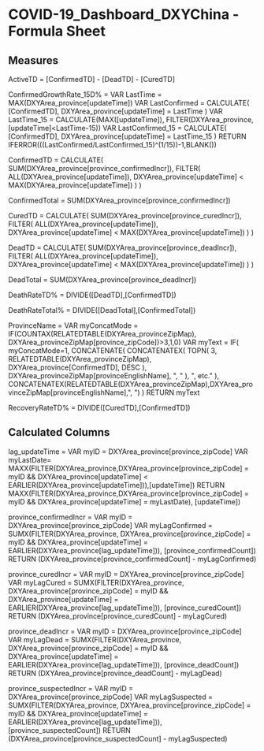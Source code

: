 # COVID-19_Dashboard_DXYChina - Formula Sheet


## Measures
ActiveTD = [ConfirmedTD] - [DeadTD] - [CuredTD]


ConfirmedGrowthRate_15D% = 
VAR LastTime = MAX(DXYArea_province[updateTime])
VAR LastConfirmed =
CALCULATE(
    [ConfirmedTD],
    DXYArea_province[updateTime] = LastTime
)
VAR LastTime_15 = CALCULATE(MAX([updateTime]), FILTER(DXYArea_province, [updateTime]<LastTime-15))
VAR LastConfirmed_15 =
CALCULATE(
    [ConfirmedTD],
    DXYArea_province[updateTime] = LastTime_15
)
RETURN IFERROR(((LastConfirmed/LastConfirmed_15)^(1/15))-1,BLANK())


ConfirmedTD = 
CALCULATE(
    SUM(DXYArea_province[province_confirmedIncr]),
    FILTER(
        ALL(DXYArea_province[updateTime]),
        DXYArea_province[updateTime] < MAX(DXYArea_province[updateTime])
    )
)


ConfirmedTotal = SUM(DXYArea_province[province_confirmedIncr])


CuredTD = 
CALCULATE(
    SUM(DXYArea_province[province_curedIncr]),
    FILTER(
        ALL(DXYArea_province[updateTime]),
        DXYArea_province[updateTime] < MAX(DXYArea_province[updateTime])
    )
)


DeadTD = 
CALCULATE(
    SUM(DXYArea_province[province_deadIncr]),
    FILTER(
        ALL(DXYArea_province[updateTime]),
        DXYArea_province[updateTime] < MAX(DXYArea_province[updateTime])
    )
)


DeadTotal = SUM(DXYArea_province[province_deadIncr])


DeathRateTD% = DIVIDE([DeadTD],[ConfirmedTD])


DeathRateTotal% = DIVIDE([DeadTotal],[ConfirmedTotal])


ProvinceName = 
VAR myConcatMode = IF(COUNTAX(RELATEDTABLE(DXYArea_provinceZipMap), DXYArea_provinceZipMap[province_zipCode])>3,1,0)
VAR myText = IF(
    myConcatMode=1, 
    CONCATENATE(
        CONCATENATEX(
            TOPN(
                3,
                RELATEDTABLE(DXYArea_provinceZipMap),
                DXYArea_province[ConfirmedTD],
                DESC
            ),
            DXYArea_provinceZipMap[provinceEnglishName],
            ", "
        ),
        ", etc."
    ),
    CONCATENATEX(RELATEDTABLE(DXYArea_provinceZipMap),DXYArea_provinceZipMap[provinceEnglishName],", ")
)
RETURN myText


RecoveryRateTD% = DIVIDE([CuredTD],[ConfirmedTD])



## Calculated Columns
lag_updateTime = 
VAR myID = DXYArea_province[province_zipCode]
VAR myLastDate= MAXX(FILTER(DXYArea_province,DXYArea_province[province_zipCode] = myID && DXYArea_province[updateTime] < EARLIER(DXYArea_province[updateTime])),[updateTime])
RETURN MAXX(FILTER(DXYArea_province,DXYArea_province[province_zipCode] = myID && DXYArea_province[updateTime] = myLastDate), [updateTime])


province_confirmedIncr = 
VAR myID = DXYArea_province[province_zipCode]
VAR myLagConfirmed = SUMX(FILTER(DXYArea_province, DXYArea_province[province_zipCode] = myID && DXYArea_province[updateTime] = EARLIER(DXYArea_province[lag_updateTime])), [province_confirmedCount])
RETURN (DXYArea_province[province_confirmedCount] - myLagConfirmed)


province_curedIncr = 
VAR myID = DXYArea_province[province_zipCode]
VAR myLagCured = SUMX(FILTER(DXYArea_province, DXYArea_province[province_zipCode] = myID && DXYArea_province[updateTime] = EARLIER(DXYArea_province[lag_updateTime])), [province_curedCount])
RETURN (DXYArea_province[province_curedCount] - myLagCured)


province_deadIncr = 
VAR myID = DXYArea_province[province_zipCode]
VAR myLagDead = SUMX(FILTER(DXYArea_province, DXYArea_province[province_zipCode] = myID && DXYArea_province[updateTime] = EARLIER(DXYArea_province[lag_updateTime])), [province_deadCount])
RETURN (DXYArea_province[province_deadCount] - myLagDead)


province_suspectedIncr = 
VAR myID = DXYArea_province[province_zipCode]
VAR myLagSuspected = SUMX(FILTER(DXYArea_province, DXYArea_province[province_zipCode] = myID && DXYArea_province[updateTime] = EARLIER(DXYArea_province[lag_updateTime])), [province_suspectedCount])
RETURN (DXYArea_province[province_suspectedCount] - myLagSuspected)